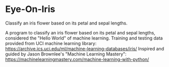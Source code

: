 # Eye-On-Iris
Classify an iris flower based on its petal and sepal lengths.

A program to classify an iris flower based on its petal and sepal lengths,
   considered the "Hello World" of machine learning.
Training and testing data provided from UCI machine learning library: 
   https://archive.ics.uci.edu/ml/machine-learning-databases/iris/
Inspired and guided by Jason Brownlee's "Machine Learning Mastery":
   https://machinelearningmastery.com/machine-learning-with-python/
